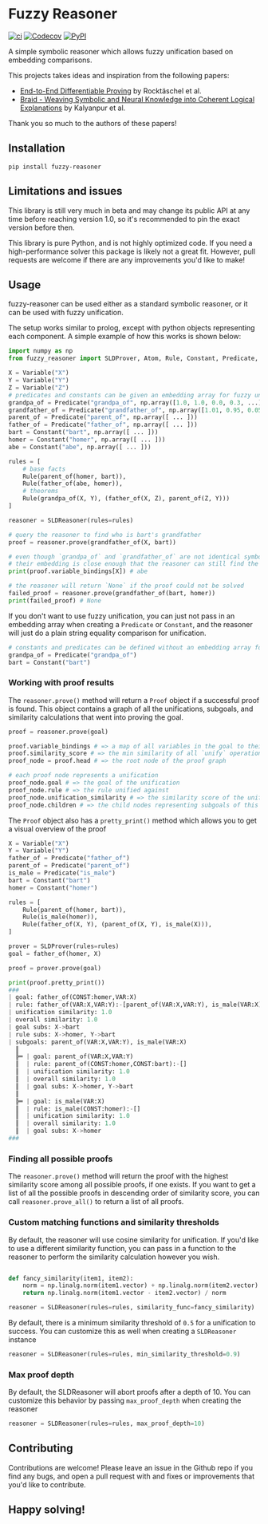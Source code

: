 # Fuzzy Reasoner

[![ci](https://img.shields.io/github/workflow/status/chanind/fuzzy-reasoner/CI/main)](https://github.com/chanind/fuzzy-reasoner)
[![Codecov](https://img.shields.io/codecov/c/github/chanind/fuzzy-reasoner/main)](https://codecov.io/gh/chanind/fuzzy-reasoner)
[![PyPI](https://img.shields.io/pypi/v/fuzzy-reasoner?color=blue)](https://pypi.org/project/fuzzy-reasoner/)

A simple symbolic reasoner which allows fuzzy unification based on embedding comparisons.

This projects takes ideas and inspiration from the following papers:

- [End-to-End Differentiable Proving](https://arxiv.org/abs/1705.11040) by Rocktäschel et al.
- [Braid - Weaving Symbolic and Neural Knowledge into Coherent Logical Explanations](https://arxiv.org/abs/2011.13354) by Kalyanpur et al.

Thank you so much to the authors of these papers!

## Installation

```
pip install fuzzy-reasoner
```

## Limitations and issues

This library is still very much in beta and may change its public API at any time before reaching version 1.0, so it's recommended to pin the exact version before then.

This library is pure Python, and is not highly optimized code. If you need a high-performance solver this package is likely not a great fit. However, pull requests are welcome if there are any improvements you'd like to make!

## Usage

fuzzy-reasoner can be used either as a standard symbolic reasoner, or it can be used with fuzzy unification.

The setup works similar to prolog, except with python objects representing each component. A simple example of how this works is shown below:

```python
import numpy as np
from fuzzy_reasoner import SLDProver, Atom, Rule, Constant, Predicate, Variable

X = Variable("X")
Y = Variable("Y")
Z = Variable("Z")
# predicates and constants can be given an embedding array for fuzzy unification
grandpa_of = Predicate("grandpa_of", np.array([1.0, 1.0, 0.0, 0.3, ...]))
grandfather_of = Predicate("grandfather_of", np.array([1.01, 0.95, 0.05, 0.33, ...]))
parent_of = Predicate("parent_of", np.array([ ... ]))
father_of = Predicate("father_of", np.array([ ... ]))
bart = Constant("bart", np.array([ ... ]))
homer = Constant("homer", np.array([ ... ]))
abe = Constant("abe", np.array([ ... ]))

rules = [
    # base facts
    Rule(parent_of(homer, bart)),
    Rule(father_of(abe, homer)),
    # theorems
    Rule(grandpa_of(X, Y), (father_of(X, Z), parent_of(Z, Y)))
]

reasoner = SLDReasoner(rules=rules)

# query the reasoner to find who is bart's grandfather
proof = reasoner.prove(grandfather_of(X, bart))

# even though `grandpa_of` and `grandfather_of` are not identical symbols,
# their embedding is close enough that the reasoner can still find the answer
print(proof.variable_bindings[X]) # abe

# the reasoner will return `None` if the proof could not be solved
failed_proof = reasoner.prove(grandfather_of(bart, homer))
print(failed_proof) # None

```

If you don't want to use fuzzy unification, you can just not pass in an embedding array when creating a `Predicate` or `Constant`, and the reasoner will just do a plain string equality comparison for unification.

```python
# constants and predicates can be defined without an embedding array for strict (non-fuzzy) unification
grandpa_of = Predicate("grandpa_of")
bart = Constant("bart")
```

### Working with proof results

The `reasoner.prove()` method will return a `Proof` object if a successful proof is found. This object contains a graph of all the unifications, subgoals, and similarity calculations that went into proving the goal.

```python
proof = reasoner.prove(goal)

proof.variable_bindings # => a map of all variables in the goal to their bound values
proof.similarity_score # => the min similarity of all `unify` operations in this proof
proof_node = proof.head # => the root node of the proof graph

# each proof node represents a unification
proof_node.goal # => the goal of the unification
proof_node.rule # => the rule unified against
proof_node.unification_similarity # => the similarity score of the unification
proof_node.children # => the child nodes representing subgoals of this unification
```

The `Proof` object also has a `pretty_print()` method which allows you to get a visual overview of the proof

```python
X = Variable("X")
Y = Variable("Y")
father_of = Predicate("father_of")
parent_of = Predicate("parent_of")
is_male = Predicate("is_male")
bart = Constant("bart")
homer = Constant("homer")

rules = [
    Rule(parent_of(homer, bart)),
    Rule(is_male(homer)),
    Rule(father_of(X, Y), (parent_of(X, Y), is_male(X))),
]

prover = SLDProver(rules=rules)
goal = father_of(homer, X)

proof = prover.prove(goal)

print(proof.pretty_print())
###
| goal: father_of(CONST:homer,VAR:X)
| rule: father_of(VAR:X,VAR:Y):-[parent_of(VAR:X,VAR:Y), is_male(VAR:X)]
| unification similarity: 1.0
| overall similarity: 1.0
| goal subs: X->bart
| rule subs: X->homer, Y->bart
| subgoals: parent_of(VAR:X,VAR:Y), is_male(VAR:X)
  ║
  ╠═ | goal: parent_of(VAR:X,VAR:Y)
  ║  | rule: parent_of(CONST:homer,CONST:bart):-[]
  ║  | unification similarity: 1.0
  ║  | overall similarity: 1.0
  ║  | goal subs: X->homer, Y->bart
  ║
  ╠═ | goal: is_male(VAR:X)
  ║  | rule: is_male(CONST:homer):-[]
  ║  | unification similarity: 1.0
  ║  | overall similarity: 1.0
  ║  | goal subs: X->homer
###
```

### Finding all possible proofs

The `reasoner.prove()` method will return the proof with the highest similarity score among all possible proofs, if one exists. If you want to get a list of all the possible proofs in descending order of similarity score, you can call `reasoner.prove_all()` to return a list of all proofs.

### Custom matching functions and similarity thresholds

By default, the reasoner will use cosine similarity for unification. If you'd like to use a different similarity function, you can pass in a function to the reasoner to perform the similarity calculation however you wish.

```python

def fancy_similarity(item1, item2):
    norm = np.linalg.norm(item1.vector) + np.linalg.norm(item2.vector)
    return np.linalg.norm(item1.vector - item2.vector) / norm

reasoner = SLDReasoner(rules=rules, similarity_func=fancy_similarity)
```

By default, there is a minimum similarity threshold of `0.5` for a unification to success. You can customize this as well when creating a `SLDReasoner` instance

```python
reasoner = SLDReasoner(rules=rules, min_similarity_threshold=0.9)
```

### Max proof depth

By default, the SLDReasoner will abort proofs after a depth of 10. You can customize this behavior by passing `max_proof_depth` when creating the reasoner

```python
reasoner = SLDReasoner(rules=rules, max_proof_depth=10)
```

## Contributing

Contributions are welcome! Please leave an issue in the Github repo if you find any bugs, and open a pull request with and fixes or improvements that you'd like to contribute.

## Happy solving!
